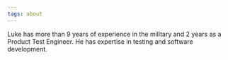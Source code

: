 ```yaml
---
tags: about
---
```


Luke has more than 9 years of experience in the military and 2 years as a Product Test Engineer. He has expertise in testing and software development.
